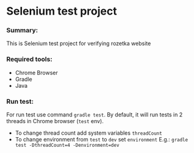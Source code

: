 # Selenium test project

### Summary:
This is Selenium test project for verifying rozetka website

### Required tools:
- Chrome Browser
- Gradle
- Java

### Run test:
For run test use command `gradle test`.
By default, it will run tests in 2 threads in Chrome browser (`test` env).
- To change thread count add system variables `threadCount`
- To change environment from `test` to `dev` set `environment`
  E.g.: `gradle test -DthreadCount=4 -Denvironment=dev`
